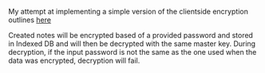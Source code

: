 My attempt at implementing a simple version of the clientside encryption outlines [here](https://github.com/standardnotes/app/blob/1d11803f224790ba4a748905bd33e9826b06590a/packages/snjs/specification.md)

Created notes will be encrypted based of a provided password and stored in Indexed DB and will then be decrypted with the same master key. During decryption, if the input password is not the same as the one used when the data was encrypted, decryption will fail.
